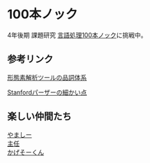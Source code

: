 100本ノック
====

4年後期 課題研究
[言語処理100本ノック](http://www.cl.ecei.tohoku.ac.jp/nlp100/)に挑戦中。

## 参考リンク

[形態素解析ツールの品詞体系](http://www.unixuser.org/~euske/doc/postag/)  

[Stanfordパーザーの細かい点](http://pepper.is.sci.toho-u.ac.jp/index.php?%A5%CE%A1%BC%A5%C8%2F%A5%C6%A5%AD%A5%B9%A5%C8%A5%DE%A5%A4%A5%CB%A5%F3%A5%B0%2FStanford%A5%D1%A1%BC%A5%B6%A1%BC%A4%CE%BA%D9%A4%AB%A4%A4%C5%C0)

## 楽しい仲間たち

[やましー](https://github.com/yamasy1549/nlp100)  
[主任](https://github.com/200ohm/nlp100)  
[かげそーくん](https://github.com/Kagesooooo/100knocks)
